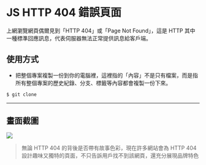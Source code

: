 # JS HTTP 404 錯誤頁面

上網瀏覽網頁偶爾見到「HTTP 404」或「Page Not Found」，這是 HTTP 其中一種標準回應訊息，代表伺服器無法正常提供訊息給客戶端。

## 使用方式
- 把整個專案複製一份到你的電腦裡，這裡指的「內容」不是只有檔案，而是指所有整個專案的歷史紀錄、分支、標籤等內容都會複製一份下來。
```sh
$ git clone
```

----

## 畫面截圖
![](https://i.imgur.com/TczbZYc.gif)
> 無論 HTTP 404 的背後是否帶有故事色彩，現在許多網站會為 HTTP 404 設計趣味又獨特的頁面，不只告訴用戶找不到該網頁，還充分展現品牌特色
